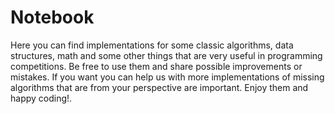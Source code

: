 # Notebook

Here you can find implementations for some classic algorithms, data structures, math and some other things that are very useful in programming competitions. 
Be free to use them and share possible improvements or mistakes. If you want you can help us with more implementations of missing algorithms that are from your perspective are important.
Enjoy them and happy coding!.
